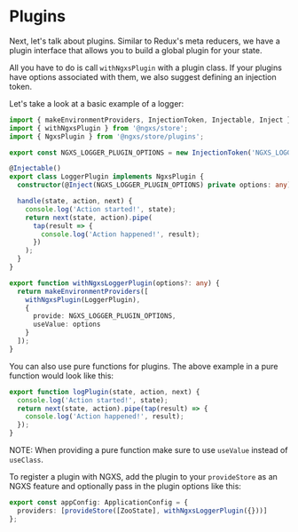 # Plugins

Next, let's talk about plugins. Similar to Redux's meta reducers, we have a plugin interface that allows you to build a global plugin for your state.

All you have to do is call `withNgxsPlugin` with a plugin class. If your plugins have options associated with them, we also suggest defining an injection token.

Let's take a look at a basic example of a logger:

```ts
import { makeEnvironmentProviders, InjectionToken, Injectable, Inject } from '@angular/core';
import { withNgxsPlugin } from '@ngxs/store';
import { NgxsPlugin } from '@ngxs/store/plugins';

export const NGXS_LOGGER_PLUGIN_OPTIONS = new InjectionToken('NGXS_LOGGER_PLUGIN_OPTIONS');

@Injectable()
export class LoggerPlugin implements NgxsPlugin {
  constructor(@Inject(NGXS_LOGGER_PLUGIN_OPTIONS) private options: any) {}

  handle(state, action, next) {
    console.log('Action started!', state);
    return next(state, action).pipe(
      tap(result => {
        console.log('Action happened!', result);
      })
    );
  }
}

export function withNgxsLoggerPlugin(options?: any) {
  return makeEnvironmentProviders([
    withNgxsPlugin(LoggerPlugin),
    {
      provide: NGXS_LOGGER_PLUGIN_OPTIONS,
      useValue: options
    }
  ]);
}
```

You can also use pure functions for plugins. The above example in a pure function would look like this:

```ts
export function logPlugin(state, action, next) {
  console.log('Action started!', state);
  return next(state, action).pipe(tap(result) => {
    console.log('Action happened!', result);
  });
}
```

NOTE: When providing a pure function make sure to use `useValue` instead of `useClass`.

To register a plugin with NGXS, add the plugin to your `provideStore` as an NGXS feature and optionally pass in the plugin options like this:

```ts
export const appConfig: ApplicationConfig = {
  providers: [provideStore([ZooState], withNgxsLoggerPlugin({}))]
};
```
